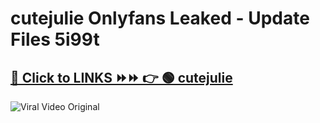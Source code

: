 
 # cutejulie Onlyfans Leaked - Update Files 5i99t

## <h2><a href="https://clipsfans.com/cutejulie&ref=git">🔗 Click to LINKS ⏩⏩ 👉 🟢 cutejulie </a></h2>

<a href="https://clipsfans.com/cutejulie&ref=git" rel="nofollow" data-target="animated-image.originalLink"><img src="https://i.ibb.co.com/xMMVF88/686577567.gif" alt="Viral Video Original" style="max-width: 100%; display: inline-block;" data-target="animated-image.originalImage"></a>

